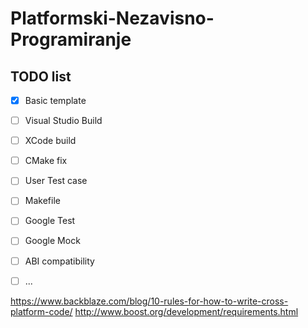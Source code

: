 # Platformski-Nezavisno-Programiranje

## TODO list
- [x] Basic template
- [ ] Visual Studio Build
- [ ] XCode build
- [ ] CMake fix
- [ ] User Test case
- [ ] Makefile
- [ ] Google Test 
- [ ] Google Mock
- [ ] ABI compatibility
- [ ] ...



https://www.backblaze.com/blog/10-rules-for-how-to-write-cross-platform-code/
http://www.boost.org/development/requirements.html

